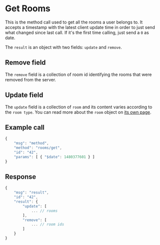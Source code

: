 # Get Rooms

This is the method call used to get all the rooms a user belongs to. It accepts a timestamp with the latest client update time in order to just send what changed since last call. If it's the first time calling, just send a `0` as date.

The `result` is an object with two fields: `update` and `remove`.

## Remove field

The `remove` field is a collection of room id identifying the rooms that were removed from the server.

## Update field

The `update` field is a collection of `room` and its content varies according to the `room type`. You can read more about the `room` object on [its own page](../../schema-definition/room.md).

## Example call

```javascript
{
    "msg": "method",
    "method": "rooms/get",
    "id": "42",
    "params": [ { "$date": 1480377601 } ]
}
```

## Response

```javascript
{
    "msg": "result",
    "id": "42",
    "result": {
        "update": [
            ... // rooms
        ],
        "remove": [
            ... // room ids
        ]
    }
}
```

